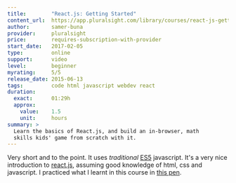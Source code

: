 ```yaml
---
title:        "React.js: Getting Started"
content_url:  https://app.pluralsight.com/library/courses/react-js-getting-started
author:       samer-buna
provider:     pluralsight
price:        requires-subscription-with-provider
start_date:   2017-02-05
type:         online
support:      video
level:        beginner
myrating:     5/5
release_date: 2015-06-13
tags:         code html javascript webdev react
duration:
  exact:      01:29h
  approx:
    value:    1.5
    unit:     hours
summary: >
  Learn the basics of React.js, and build an in-browser, math
  skills kids' game from scratch with it.
---
```


Very short and to the point. It uses _traditional_
[ES5](https://johnpapa.net/es5-es2015-typescript/) javascript. It's a very
nice introduction to [react.js](https://facebook.github.io/react/), assuming
good knowledge of html, css and javascript. I practiced what I learnt in this
course in [this pen](http://codepen.io/rbf/pen/dNKwKm).
